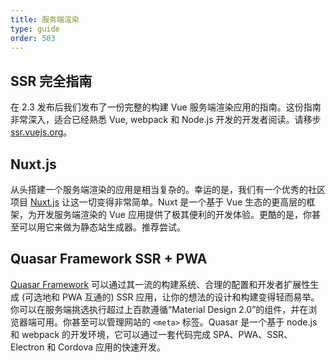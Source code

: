 ```yaml
---
title: 服务端渲染
type: guide
order: 503
---
```


## SSR 完全指南

在 2.3 发布后我们发布了一份完整的构建 Vue 服务端渲染应用的指南。这份指南非常深入，适合已经熟悉 Vue, webpack 和 Node.js 开发的开发者阅读。请移步 [ssr.vuejs.org](https://ssr.vuejs.org/zh/)。

## Nuxt.js

从头搭建一个服务端渲染的应用是相当复杂的。幸运的是，我们有一个优秀的社区项目 [Nuxt.js](https://nuxtjs.org/) 让这一切变得非常简单。Nuxt 是一个基于 Vue 生态的更高层的框架，为开发服务端渲染的 Vue 应用提供了极其便利的开发体验。更酷的是，你甚至可以用它来做为静态站生成器。推荐尝试。

## Quasar Framework SSR + PWA

[Quasar Framework](https://quasar-framework.org/) 可以通过其一流的构建系统、合理的配置和开发者扩展性生成 (可选地和 PWA 互通的) SSR 应用，让你的想法的设计和构建变得轻而易举。你可以在服务端挑选执行超过上百款遵循“Material Design 2.0”的组件，并在浏览器端可用。你甚至可以管理网站的 `<meta>` 标签。Quasar 是一个基于 node.js 和 webpack 的开发环境，它可以通过一套代码完成 SPA、PWA、SSR、Electron 和 Cordova 应用的快速开发。

